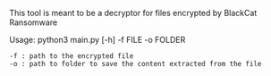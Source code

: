This tool is meant to be a decryptor for files encrypted by BlackCat Ransomware

Usage:
    python3 main.py [-h] -f FILE -o FOLDER

    -f : path to the encrypted file
    -o : path to folder to save the content extracted from the file